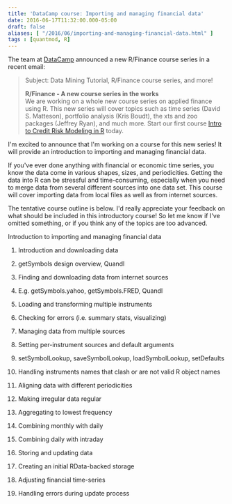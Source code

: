```yaml
---
title: 'DataCamp course: Importing and managing financial data'
date: 2016-06-17T11:32:00.000-05:00
draft: false
aliases: [ "/2016/06/importing-and-managing-financial-data.html" ]
tags : [quantmod, R]
---
```


The team at [DataCamp](https://www.datacamp.com/) announced a new R/Finance course series in a recent email:  

> Subject: Data Mining Tutorial, R/Finance course series, and more!  
>   
> **R/Finance - A new course series in the works**  
> We are working on a whole new course series on applied finance using R. This new series will cover topics such as time series (David S. Matteson), portfolio analysis (Kris Boudt), the xts and zoo packages (Jeffrey Ryan), and much more. Start our first course [Intro to Credit Risk Modeling in R](https://www.datacamp.com/courses/introduction-to-credit-risk-modeling-in-r) today.

I'm excited to announce that I'm working on a course for this new series! It will provide an introduction to importing and managing financial data.  
  
If you've ever done anything with financial or economic time series, you know the data come in various shapes, sizes, and periodicities. Getting the data into R can be stressful and time-consuming, especially when you need to merge data from several different sources into one data set. This course will cover importing data from local files as well as from internet sources.  
  
The tentative course outline is below. I'd really appreciate your feedback on what should be included in this introductory course! So let me know if I've omitted something, or if you think any of the topics are too advanced.  
  
Introduction to importing and managing financial data  

1.  Introduction and downloading data

1.  getSymbols design overview, Quandl
2.  Finding and downloading data from internet sources

1.  E.g. getSymbols.yahoo, getSymbols.FRED, Quandl

4.  Loading and transforming multiple instruments
5.  Checking for errors (i.e. summary stats, visualizing)

3.  Managing data from multiple sources

1.  Setting per-instrument sources and default arguments

1.  setSymbolLookup, saveSymbolLookup, loadSymbolLookup, setDefaults

3.  Handling instruments names that clash or are not valid R object names

5.  Aligning data with different periodicities

1.  Making irregular data regular
2.  Aggregating to lowest frequency
3.  Combining monthly with daily
4.  Combining daily with intraday

7.  Storing and updating data

1.  Creating an initial RData-backed storage
2.  Adjusting financial time-series
3.  Handling errors during update process